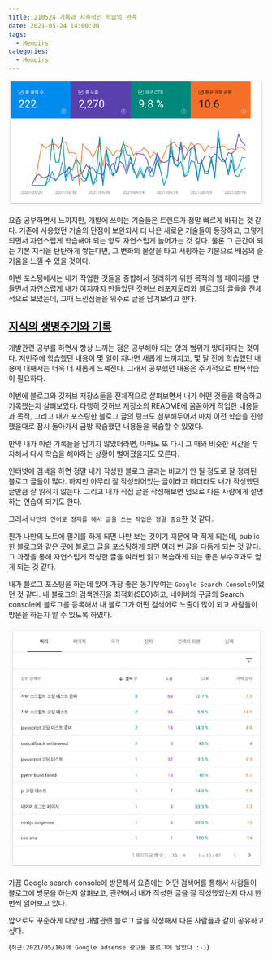 ```yaml
---
title: 210524 기록과 지속적인 학습의 관계
date: 2021-05-24 14:00:00
tags:
  - Memoirs
categories:
  - Memoirs
---
```


<div align="center">
  <img src="/images/post_images/210524_google_search_console_graph.png" alt="Google Search Console"/>
</div>

요즘 공부하면서 느끼지만, 개발에 쓰이는 기술들은 트렌드가 정말 빠르게 바뀌는 것 같다. 기존에 사용했던 기술의 단점이 보완되서 더 나은 새로운 기술들이 등장하고, 그렇게 되면서 자연스럽게 학습해야 되는 양도 자연스럽게 늘어가는 것 같다.
물론 그 근간이 되는 기본 지식을 탄탄하게 쌓는다면, 그 변화의 물살을 타고 서핑하는 기분으로 배움의 즐거움을 느낄 수 있을 것이다.

이번 포스팅에서는 내가 작업한 것들을 종합해서 정리하기 위한 목적의 웹 페이지를 만들면서 자연스럽게 내가 여지까지 만들었던 깃허브 레포지토리와 블로그의 글들을 전체적으로 보았는데, 그때 느낀점들을 위주로 글을 남겨보려고 한다.

## <ins><b>지식의 생명주기와 기록</b></ins>

개발관련 공부를 하면서 항상 느끼는 점은 공부해야 되는 양과 범위가 방대하다는 것이다. 저번주에 학습했던 내용이 몇 일이 지나면 새롭게 느껴지고, 몇 달 전에 학습했던 내용에 대해서는 더욱 더 새롭게 느껴진다. 그래서 공부했던 내용은 주기적으로 반복학습이 필요하다.

이번에 블로그와 깃허브 저장소들을 전체적으로 살펴보면서 내가 어떤 것들을 학습하고 기록했는지 살펴보았다. 다행히 깃허브 저장소의 README에 꼼꼼하게 작업한 내용들과 목적, 그리고 내가 포스팅한 블로그 글의 링크도 첨부해두어서 마치 이전 학습을 진행했을때로 잠시 돌아가서 금방 학습했던 내용들을 복습할 수 있었다.

만약 내가 이런 기록들을 남기지 않았더라면, 아마도 또 다시 그 때와 비슷한 시간을 투자해서 다시 학습을 해야하는 상황이 벌어졌을지도 모른다.

인터넷에 검색을 하면 정말 내가 작성한 블로그 글과는 비교가 안 될 정도로 잘 정리된 블로그 글들이 많다. 하지만 아무리 잘 작성되어있는 글이라고 하더라도 내가 작성했던 글만큼 잘 읽히지 않는다. 그리고 내가 직접 글을 작성해보면 덤으로 다른 사람에게 설명하는 연습이 되기도 한다.

그래서 `나만의 언어로 정제를 해서 글을 쓰는 작업은 정말 중요`한 것 같다.

뭔가 나만의 노트에 필기를 하게 되면 나만 보는 것이기 때문에 막 적게 되는데, public한 블로그와 같은 곳에 블로그 글을 포스팅하게 되면 여러 번 글을 다듬게 되는 것 같다. 그 과정을 통해 자연스럽게 작성한 글을 여러번 읽고 복습하게 되는 좋은 부수효과도 얻게 되는 것 같다.

내가 블로그 포스팅을 하는데 있어 가장 좋은 동기부여는 `Google Search Console`이었던 것 같다.
내 블로그의 검색엔진을 최적화(SEO)하고, 네이버와 구글의 Search console에 블로그를 등록해서 내 블로그가 어떤 검색어로 노출이 많이 되고 사람들이 방문을 하는지 알 수 있도록 하였다.

  <!-- more -->

<div align="center">
  <img src="/images/post_images/210524_google_search_console.png" alt="구글 검색 콘솔"/>
</div>

가끔 Google search console에 방문해서 요즘에는 어떤 검색어를 통해서 사람들이 블로그에 방문을 하는지 살펴보고, 관련해서 내가 작성한 글을 잘 작성했었는지 다시 한 번씩 읽어보고 있다.

앞으로도 꾸준하게 다양한 개발관련 블로그 글을 작성해서 다른 사람들과 같이 공유하고 싶다.

(`최근(2021/05/16)에 Google adsense 광고를 블로그에 달았다 :-)`)
